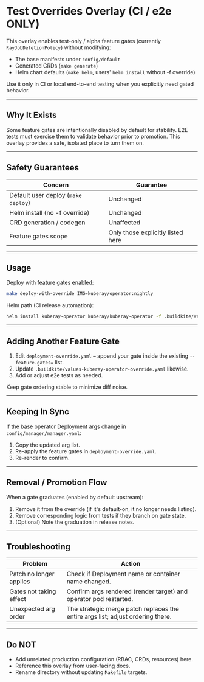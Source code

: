 # Test Overrides Overlay (CI / e2e ONLY)

This overlay enables test-only / alpha feature gates (currently `RayJobDeletionPolicy`) without modifying:

- The base manifests under `config/default`
- Generated CRDs (`make generate`)
- Helm chart defaults (`make helm`, users' `helm install` without -f override)

Use it only in CI or local end-to-end testing when you explicitly need gated behavior.

---

## Why It Exists

Some feature gates are intentionally disabled by default for stability.
E2E tests must exercise them to validate behavior prior to promotion.
This overlay provides a safe, isolated place to turn them on.

---

## Safety Guarantees

| Concern | Guarantee |
|---------|-----------|
| Default user deploy (`make deploy`) | Unchanged |
| Helm install (no -f override) | Unchanged |
| CRD generation / codegen | Unaffected |
| Feature gates scope | Only those explicitly listed here |

---

## Usage

Deploy with feature gates enabled:

```bash
make deploy-with-override IMG=kuberay/operator:nightly
```

Helm path (CI release automation):

```bash
helm install kuberay-operator kuberay/kuberay-operator -f .buildkite/values-kuberay-operator-override.yaml
```

---

## Adding Another Feature Gate

1. Edit `deployment-override.yaml` – append your gate inside the existing `--feature-gates=` list.
2. Update `.buildkite/values-kuberay-operator-override.yaml` likewise.
3. Add or adjust e2e tests as needed.

Keep gate ordering stable to minimize diff noise.

---

## Keeping In Sync

If the base operator Deployment args change in `config/manager/manager.yaml`:

1. Copy the updated arg list.
2. Re-apply the feature gates in `deployment-override.yaml`.
3. Re-render to confirm.

---

## Removal / Promotion Flow

When a gate graduates (enabled by default upstream):

1. Remove it from the override (if it's default-on, it no longer needs listing).
2. Remove corresponding logic from tests if they branch on gate state.
3. (Optional) Note the graduation in release notes.

---

## Troubleshooting

| Problem | Action |
|---------|--------|
| Patch no longer applies | Check if Deployment name or container name changed. |
| Gates not taking effect | Confirm args rendered (render target) and operator pod restarted. |
| Unexpected arg order | The strategic merge patch replaces the entire args list; adjust ordering there. |

---

## Do NOT

- Add unrelated production configuration (RBAC, CRDs, resources) here.
- Reference this overlay from user-facing docs.
- Rename directory without updating `Makefile` targets.
